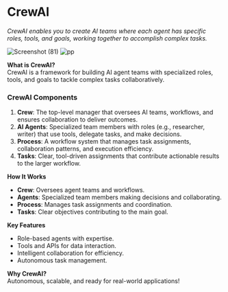 # CrewAI
*CrewAI enables you to create AI teams where each agent has specific roles, tools, and goals, working together to accomplish complex tasks.*

![Screenshot (81)](https://github.com/user-attachments/assets/2afd2c20-539b-4d24-8ad0-778ea755ebe3)
![pp](https://github.com/user-attachments/assets/2b322769-bc65-4fe6-b78b-14e556329d30)





**What is CrewAI?**  
CrewAI is a framework for building AI agent teams with specialized roles, tools, and goals to tackle complex tasks collaboratively.  

### CrewAI Components 

1. **Crew**: The top-level manager that oversees AI teams, workflows, and ensures collaboration to deliver outcomes.  
2. **AI Agents**: Specialized team members with roles (e.g., researcher, writer) that use tools, delegate tasks, and make decisions.  
3. **Process**: A workflow system that manages task assignments, collaboration patterns, and execution efficiency.  
4. **Tasks**: Clear, tool-driven assignments that contribute actionable results to the larger workflow.

**How It Works**  
- **Crew**: Oversees agent teams and workflows.  
- **Agents**: Specialized team members making decisions and collaborating.  
- **Process**: Manages task assignments and coordination.  
- **Tasks**: Clear objectives contributing to the main goal.  

**Key Features**  
- Role-based agents with expertise.  
- Tools and APIs for data interaction.  
- Intelligent collaboration for efficiency.  
- Autonomous task management.  

**Why CrewAI?**  
Autonomous, scalable, and ready for real-world applications!  


